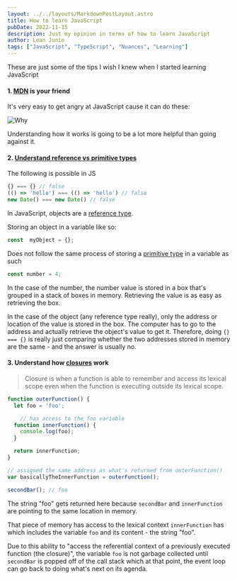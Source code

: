 ```yaml
---
layout: ../../layouts/MarkdownPostLayout.astro
title: How to learn JavaScript
pubDate: 2022-11-15
description: Just my opinion in terms of how to learn JavaScript
author: Lean Junio
tags: ["JavaScript", "TypeScript", "Nuances", "Learning"]
---
```



These are just some of the tips I wish I knew when I started learning JavaScript

#### 1. [MDN](https://developer.mozilla.org/en-US/docs/Web/JavaScript ) is your friend

It's very easy to get angry at JavaScript cause it can do these:

![Why](https://res.cloudinary.com/practicaldev/image/fetch/s--Ysm3UtDq--/c_limit%2Cf_auto%2Cfl_progressive%2Cq_auto%2Cw_880/https://thepracticaldev.s3.amazonaws.com/i/4n583bhdqnz03mq3t13v.png)

Understanding how it works is going to be a lot more helpful than going against it.

#### 2. [Understand reference vs primitive types](https://www.freecodecamp.org/news/primitive-vs-reference-data-types-in-javascript/)

The following is possible in JS

```javascript
{} === {} // false
(() => 'hello') === (() => 'hello') // false
new Date() === new Date() // false
```

In JavaScript, objects are a [reference type](https://javascript.info/reference-type).

Storing an object in a variable like so:

```js
const  myObject = {};
```

Does not follow the same process of storing a [primitive type](https://developer.mozilla.org/en-US/docs/Glossary/Primitive) in a variable as such

```js
const number = 4;
```

In the case of the number, the number value is stored in a box that's grouped in a stack of boxes in memory. Retrieving the value is as easy as retrieving the box.

In the case of the object (any reference type really), only the address or location of the value is stored in the box. The computer has to go to the address and actually retrieve the object's value to get it. Therefore, doing `{} === {}` is really just comparing whether the two addresses stored in memory are the same - and the answer is usually no.

#### 3. Understand how [closures](https://medium.com/@samkwon521/eli5-closures-c0018a23e3c5) work

> Closure is when a function is able to remember and access its lexical scope even when the function is executing outside its lexical scope.

```javascript
function outerFunction() {
  let foo = 'foo';

	// has access to the foo variable
  function innerFunction() {
    console.log(foo);
  }

  return innerFunction;
}

// assigned the same address as what's returned from outerFunction()
var basicallyTheInnerFunction = outerFunction();

secondBar(); // foo
```

The string "foo" gets returned here because `secondBar` and `innerFunction` are pointing to the same location in memory.

That piece of memory has access to the lexical context `innerFunction` has which includes the variable `foo`
and its content - the string "foo".

Due to this ability to "access the referential context of a previously executed function (the closure)",
the variable `foo` is not garbage collected until `secondBar` is popped off of the call stack which at that point,
the event loop can go back to doing what's next on its agenda.


